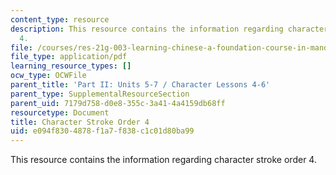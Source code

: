 ```yaml
---
content_type: resource
description: This resource contains the information regarding character stroke order
  4.
file: /courses/res-21g-003-learning-chinese-a-foundation-course-in-mandarin-spring-2011/e094f8304878f1a7f838c1c01d80ba99_MITRES_21G_003S11_stroke04.pdf
file_type: application/pdf
learning_resource_types: []
ocw_type: OCWFile
parent_title: 'Part II: Units 5-7 / Character Lessons 4-6'
parent_type: SupplementalResourceSection
parent_uid: 7179d758-d0e8-355c-3a41-4a4159db68ff
resourcetype: Document
title: Character Stroke Order 4
uid: e094f830-4878-f1a7-f838-c1c01d80ba99
---
```

This resource contains the information regarding character stroke order 4.

